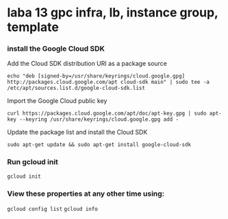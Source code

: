 # laba 13 gpc infra, lb, instance group, template


### install the Google Cloud SDK
Add the Cloud SDK distribution URI as a package source

```echo "deb [signed-by=/usr/share/keyrings/cloud.google.gpg] http://packages.cloud.google.com/apt cloud-sdk main" | sudo tee -a /etc/apt/sources.list.d/google-cloud-sdk.list```

Import the Google Cloud public key

```curl https://packages.cloud.google.com/apt/doc/apt-key.gpg | sudo apt-key --keyring /usr/share/keyrings/cloud.google.gpg add -```

Update the package list and install the Cloud SDK

```sudo apt-get update && sudo apt-get install google-cloud-sdk```

### Run gcloud init
```gcloud init```

### View these properties at any other time using:
```gcloud config list```
```gcloud info```